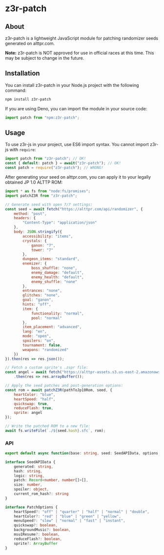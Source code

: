 # z3r-patch

## About
z3r-patch is a lightweight JavaScript module for patching randomizer seeds generated on alttpr.com.

**Note:** z3r-patch is NOT approved for use in official races at this time. This may be subject to change in the future.

## Installation
You can install z3r-patch in your Node.js project with the following command:
```zsh
npm install z3r-patch
```
If you are using Deno, you can import the module in your source code:
```js
import patch from "npm:z3r-patch";
```

## Usage
To use z3r-js in your project, use ES6 import syntax. You cannot import z3r-js with `require`:
```js
import patch from "z3r-patch"; // OK!
const { default: patch } = await("z3r-patch"); // OK!
const patch = require("z3r-patch"); // WRONG!
```

After generating your seed on alttpr.com, you can apply it to your legally obtained JP 1.0 ALTTP ROM:
```js
import * as fs from "node:fs/promises";
import patchZ3R from "z3r-patch";

// Generate seed with open 7/7 settings:
const seed = await fetch("https://alttpr.com/api/randomizer", {
    method: "post",
    headers: {
        "Content-Type": "application/json"
    },
    body: JSON.stringify({
        accessibility: "items",
        crystals: {
            ganon: "7",
            tower: "7"
        },
        dungeon_items: "standard",
        enemizer: {
            boss_shuffle: "none",
            enemy_damage: "default",
            enemy_health: "default",
            enemy_shuffle: "none"
        },
        entrances: "none",
        glitches: "none",
        goal: "ganon",
        hints: "off",
        item: {
            functionality: "normal",
            pool: "normal"
        },
        item_placement: "advanced",
        lang: "en",
        mode: "open",
        spoilers: "on",
        tournament: false,
        weapons: "randomized"
    })
}).then(res => res.json());

// Fetch a custom sprite's .zspr file:
const angel = await fetch("https://alttpr-assets.s3.us-east-2.amazonaws.com/angel.1.zspr")
    .then(res => res.arrayBuffer());

// Apply the seed patches and post-generation options:
const rom = await patchZ3R(pathToJp10Rom, seed, {
    heartColor: "blue",
    heartSpeed: "half",
    quickswap: true,
    reduceFlash: true,
    sprite: angel
});

// Write the patched ROM to a new file:
await fs.writeFile(`./${seed.hash}.sfc`, rom);
```

### API
```ts
export default async function(base: string, seed: SeedAPIData, options: PatchOptions): Promise<Uint8Array>;

interface SeedAPIData {
    generated: string,
    hash: string,
    logic: string,
    patch: Record<number, number[]>[],
    size: number,
    spoiler: object,
    current_rom_hash?: string
}

interface PatchOptions {
    heartSpeed?: "off" | "quarter" | "half" | "normal" | "double",
    heartColor?: "red" | "blue" | "green" | "yellow",
    menuSpeed?: "slow" | "normal" | "fast" | "instant",
    quickswap?: boolean,
    backgroundMusic?: boolean,
    msu1Resume?: boolean,
    reduceFlash?: boolean,
    sprite?: ArrayBuffer
}
```